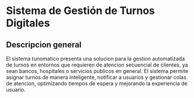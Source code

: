 # Sistema de Gestión de Turnos Digitales

## Descripcion general

El sistema tunomatico presenta una solucion para la gestion automatizada de turnos en entornos que requieren de atencion secuencial de clientes, ya sean bancos, hospitales o servicios publicos en general. El sistema permite asignar turnos de manera inteligente, notificar a usuarios y gestionar colas de atencion, optimizando tiempos de espera y mejorando la experiencia de usuario.
